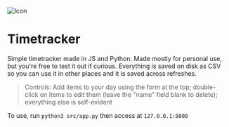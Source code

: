 ![Icon](icon.png)
# Timetracker
Simple timetracker made in JS and Python. Made mostly for personal use, but you're free to test it out if curious. Everything is saved on disk as CSV so you can use it in other places and it is saved across refreshes.

> Controls: Add items to your day using the form at the top; double-click on items to edit them (leave the "name" field blank to delete); everything else is self-evident

To use, run `python3 src/app.py` then access at `127.0.0.1:8000`
